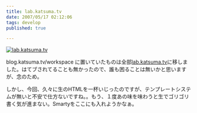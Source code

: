 ```yaml
---
title: lab.katsuma.tv
date: 2007/05/17 02:12:06
tags: develop
published: true

---
```


<p><a href="http://lab.katsuma.tv"><img src="http://lab.katsuma.tv/logo.gif" alt="lab.katsuma.tv"border="0" /></a></p>

<p>blog.katsuma.tv/workspace に置いていたものは全部<a href="http://lab.katsuma.tv">lab.katsuma.tv</a>に移しました。はてブされてることも無かったので、誰も困ることは無いかと思いますが、念のため。</p>

<p>しかし、今回、久々に生のHTMLを一杯いじったのですが、テンプレートシステムが無いと不安で仕方ないですね。。もう、１度あの味を味わうと生でゴリゴリ書く気が進まない。Smartyをここにも入れようかなぁ。</p>


